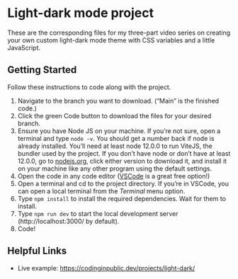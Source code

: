 # Light-dark mode project

These are the corresponding files for my three-part video series on creating your own custom light-dark mode theme with CSS variables and a little JavaScript.

## Getting Started
Follow these instructions to code along with the project.

1. Navigate to the branch you want to download. (“Main” is the finished code.)
2. Click the green Code button to download the files for your desired branch.
3. Ensure you have Node JS on your machine. If you’re not sure, open a terminal and type `node -v`. You should get a number back if node is already installed. You’ll need at least node 12.0.0 to run ViteJS, the bundler used by the project. If you don’t have node or don’t have at least 12.0.0, go to [nodejs.org](https://nodejs.org), click either version to download it, and install it on your machine like any other program using the default settings.
4. Open the code in any code editor ([VSCode](https://code.visualstudio.com/) is a great free option!)
5. Open a terminal and cd to the project directory. If you’re in VSCode, you can open a local terminal from the *Terminal* menu option.
6. Type `npm install` to install the required dependencies. Wait for them to install.
7. Type `npm run dev` to start the local development server (http://localhost:3000/ by default).
8. Code!

## Helpful Links
- Live example: https://codinginpublic.dev/projects/light-dark/

